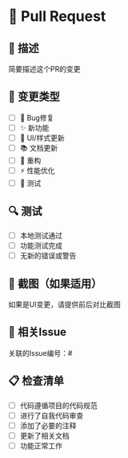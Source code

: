 # 🌸 Pull Request

## 📝 描述
简要描述这个PR的变更

## 🎯 变更类型
- [ ] 🐛 Bug修复
- [ ] ✨ 新功能
- [ ] 🎨 UI/样式更新
- [ ] 📚 文档更新
- [ ] 🔧 重构
- [ ] ⚡ 性能优化
- [ ] 🧪 测试

## 🔍 测试
- [ ] 本地测试通过
- [ ] 功能测试完成
- [ ] 无新的错误或警告

## 📸 截图（如果适用）
如果是UI变更，请提供前后对比截图

## 🔗 相关Issue
关联的Issue编号：#

## 📋 检查清单
- [ ] 代码遵循项目的代码规范
- [ ] 进行了自我代码审查
- [ ] 添加了必要的注释
- [ ] 更新了相关文档
- [ ] 功能正常工作
